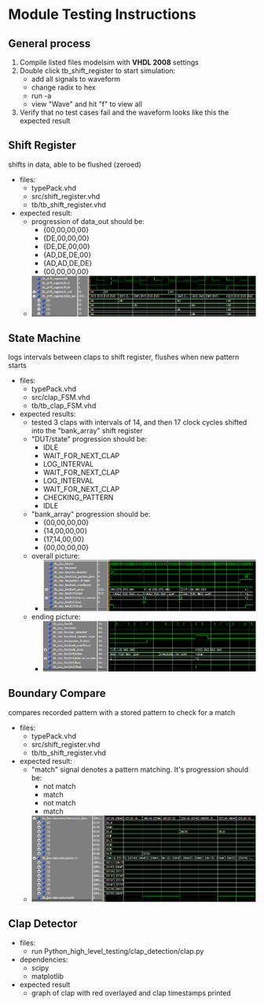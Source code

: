 # Module Testing Instructions


## General process
1) Compile listed files modelsim with **VHDL 2008** settings
2) Double click tb_shift_register to start simulation:
    - add all signals to waveform
    - change radix to hex
    - run -a
    - view "Wave" and hit "f" to view all
3) Verify that no test cases fail and the waveform looks like this the expected result


## Shift Register
shifts in data, able to be flushed (zeroed)
* files:
    - typePack.vhd
    - src/shift_register.vhd
    - tb/tb_shift_register.vhd
* expected result:
    - progression of data_out should be:
        - {00,00,00,00}
        - {DE,00,00,00}
        - {DE,DE,00,00}
        - {AD,DE,DE,00}
        - {AD,AD,DE,DE}
        - {00,00,00,00}
    - ![](tb_shift_register.png) 


## State Machine
logs intervals between claps to shift register, flushes when new pattern starts
* files:
    - typePack.vhd
    - src/clap_FSM.vhd
    - tb/tb_clap_FSM.vhd
* expected results:
    - tested 3 claps with intervals of 14, and then 17 clock cycles shifted into the "bank_array" shift register
    - "DUT/state" progression should be:
        - IDLE
        - WAIT_FOR_NEXT_CLAP
        - LOG_INTERVAL
        - WAIT_FOR_NEXT_CLAP
        - LOG_INTERVAL
        - WAIT_FOR_NEXT_CLAP
        - CHECKING_PATTERN
        - IDLE
    - "bank_array" progression should be:
        - {00,00,00,00}
        - {14,00,00,00}
        - {17,14,00,00}
        - {00,00,00,00}
    - overall picture:
        - ![](tb_clap_FSM.png)
    - ending picture:
        - ![](tb_clap_FSM_end.png)


## Boundary Compare
compares recorded pattern with a stored pattern to check for a match
* files:
    - typePack.vhd
    - src/shift_register.vhd
    - tb/tb_shift_register.vhd
* expected result:
    - "match" signal denotes a pattern matching. It's progression should be:
        - not match
        - match
        - not match
        - match
    - ![](tb_boundary_comp.png) 


## Clap Detector
* files:
    - run Python_high_level_testing/clap_detection/clap.py
* dependencies:
    - scipy
    - matplotlib
* expected result
    - graph of clap with red overlayed and clap timestamps printed